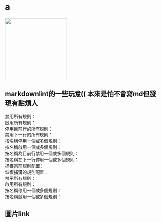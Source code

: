 # a

<img src="https://image-url.type" width="200" height="200"/>

## markdownlint的一些玩意(( 本來是怕不會寫md但發現有點煩人
禁用所有規則：<!-- markdownlint-disable -->  
啟用所有規則：<!-- markdownlint-enable -->  
停用目前行的所有規則：<!-- markdownlint-disable-line -->  
禁用下一行的所有規則：<!-- markdownlint-disable-next-line -->  
按名稱停用一個或多個規則：<!-- markdownlint-disable MD001 MD005 -->  
按名稱啟用一個或多個規則：<!-- markdownlint-enable MD001 MD005 -->  
按名稱為目前行禁用一個或多個規則： <!-- markdownlint-disable-line MD001 MD005 -->  
按名稱在下一行停用一個或多個規則： <!-- markdownlint-disable-next-line MD001 MD005 -->  
捕獲當前規則配置：<!-- markdownlint-capture -->  
恢復捕獲的規則配置：<!-- markdownlint-restore -->  
禁用所有規則：<!-- markdownlint-disable-file -->  
啟用所有規則：<!-- markdownlint-enable-file -->  
按名稱停用一個或多個規則：<!-- markdownlint-disable-file MD001 -->  
按名稱啟用一個或多個規則：<!-- markdownlint-enable-file MD001 -->

## 圖片link
<!-- markdownlint-disable -->

<style>
:root {
  --currency: url('https://github.com/CatBudMC/ResourcePack/blob/master/assets/minecraft/textures/emoji/currency.png?raw=true');
  --width: 20px;
  --height: 20px;
}

.currency {
  width: var(--width);
  height: var(--height);
  content: var(--currency);
}
</style>
<div class="currency"></div>
<span class="currency"></span>
